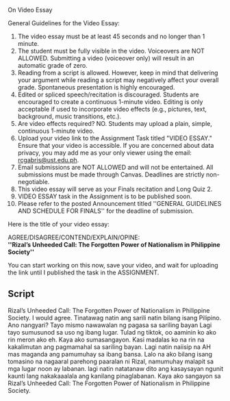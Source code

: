 
On Video Essay

General Guidelines for the Video Essay:

1. The video essay must be at least 45 seconds and no longer than 1 minute.  
2. The student must be fully visible in the video. Voiceovers are NOT ALLOWED. Submitting a video (voiceover only) will result in an automatic grade of zero.  
3. Reading from a script is allowed. However, keep in mind that delivering your argument while reading a script may negatively affect your overall grade. Spontaneous presentation is highly encouraged.  
4. Edited or spliced speech/recitation is discouraged. Students are encouraged to create a continuous 1-minute video. Editing is only acceptable if used to incorporate video effects (e.g., pictures, text, background, music transitions, etc.).  
5. Are video effects required? NO. Students may upload a plain, simple, continuous 1-minute video.  
6. Upload your video link to the Assignment Task titled "VIDEO ESSAY." Ensure that your video is accessible. If you are concerned about data privacy, you may add me as your only viewer using the email: rcgabris@ust.edu.ph.  
7. Email submissions are NOT ALLOWED and will not be entertained. All submissions must be made through Canvas. Deadlines are strictly non-negotiable.  
8. This video essay will serve as your Finals recitation and Long Quiz 2.  
9. VIDEO ESSAY task in the Assignment is to be published soon.   
10. Please refer to the posted Announcement titled ''GENERAL GUIDELINES AND SCHEDULE FOR FINALS'' for the deadline of submission. 

Here is the title of your video essay:   
  
AGREE/DISAGREE/CONTEND/EXPLAIN/OPINE:  
**''Rizal’s Unheeded Call: The Forgotten Power of Nationalism in Philippine Society''**  
  
You can start working on this now, save your video, and wait for uploading the link until I published the task in the ASSIGNMENT.

## Script

Rizal’s Unheeded Call: The Forgotten Power of Nationalism in Philippine Society. I would agree. Tinatawag natin ang sarili natin bilang isang Pilipino. Ano nangyari? Tayo mismo nawawalan ng pagasa sa sariling bayan Lagi tayo sumusunod sa uso ng ibang lugar. Tulad ng tiktok, oo aaminin ko ako rin meron ako eh. Kaya ako sumasangayon. Kasi madalas ko na rin na kakalimutan ang pagmamahal sa sariling bayan. Lagi natin naiisip na AH mas maganda ang pamumuhay sa ibang bansa. Lalo na ako bilang isang tomasino na nagaaral parehong paaralan ni Rizal, namumuhay malapit sa mga lugar noon ay labanan. lagi natin natatanaw dito ang kasaysayan ngunit kaunti lang nakakaaalala ang kanilang pinaglabanan. Kaya ako sangayon sa Rizal’s Unheeded Call: The Forgotten Power of Nationalism in Philippine Society. 